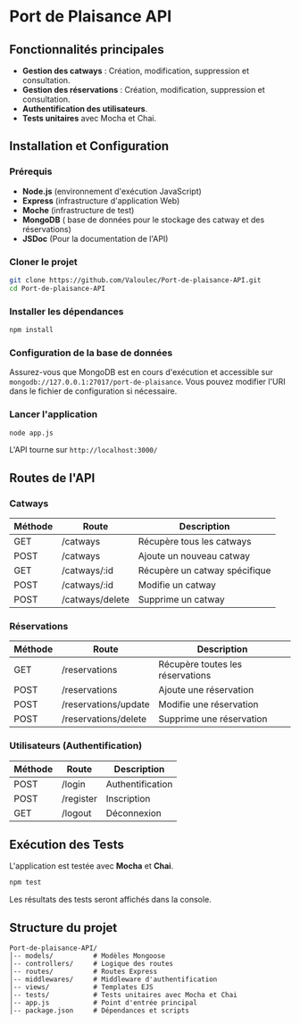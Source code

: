 # Port de Plaisance API

## Fonctionnalités principales

- **Gestion des catways** : Création, modification, suppression et consultation.
- **Gestion des réservations** : Création, modification, suppression et consultation.
- **Authentification des utilisateurs**.
- **Tests unitaires** avec Mocha et Chai.

## Installation et Configuration

### Prérequis

- **Node.js** (environnement d'exécution JavaScript)
- **Express** (infrastructure d'application Web)
- **Moche** (infrastructure de test)
- **MongoDB** ( base de données pour le stockage des catway et des réservations)
- **JSDoc** (Pour la documentation de l'API)

### Cloner le projet

```bash
git clone https://github.com/Valoulec/Port-de-plaisance-API.git
cd Port-de-plaisance-API
```

### Installer les dépendances

```bash
npm install
```

### Configuration de la base de données

Assurez-vous que MongoDB est en cours d'exécution et accessible sur `mongodb://127.0.0.1:27017/port-de-plaisance`. Vous pouvez modifier l'URI dans le fichier de configuration si nécessaire.

### Lancer l'application

```bash
node app.js
```

L'API tourne sur `http://localhost:3000/`

## Routes de l'API

### Catways

| Méthode | Route           | Description                   |
| ------- | --------------- | ----------------------------- |
| GET     | /catways        | Récupère tous les catways     |
| POST    | /catways        | Ajoute un nouveau catway      |
| GET     | /catways/:id    | Récupère un catway spécifique |
| POST    | /catways/:id    | Modifie un catway             |
| POST    | /catways/delete | Supprime un catway            |

### Réservations

| Méthode | Route                | Description                      |
| ------- | -------------------- | -------------------------------- |
| GET     | /reservations        | Récupère toutes les réservations |
| POST    | /reservations        | Ajoute une réservation           |
| POST    | /reservations/update | Modifie une réservation          |
| POST    | /reservations/delete | Supprime une réservation         |

### Utilisateurs (Authentification)

| Méthode | Route     | Description      |
| ------- | --------- | ---------------- |
| POST    | /login    | Authentification |
| POST    | /register | Inscription      |
| GET     | /logout   | Déconnexion      |

## Exécution des Tests

L'application est testée avec **Mocha** et **Chai**.

```bash
npm test
```

Les résultats des tests seront affichés dans la console.

## Structure du projet

```
Port-de-plaisance-API/
│-- models/          # Modèles Mongoose
│-- controllers/     # Logique des routes
│-- routes/          # Routes Express
│-- middlewares/     # Middleware d'authentification
│-- views/           # Templates EJS
│-- tests/           # Tests unitaires avec Mocha et Chai
│-- app.js           # Point d'entrée principal
│-- package.json     # Dépendances et scripts
```


